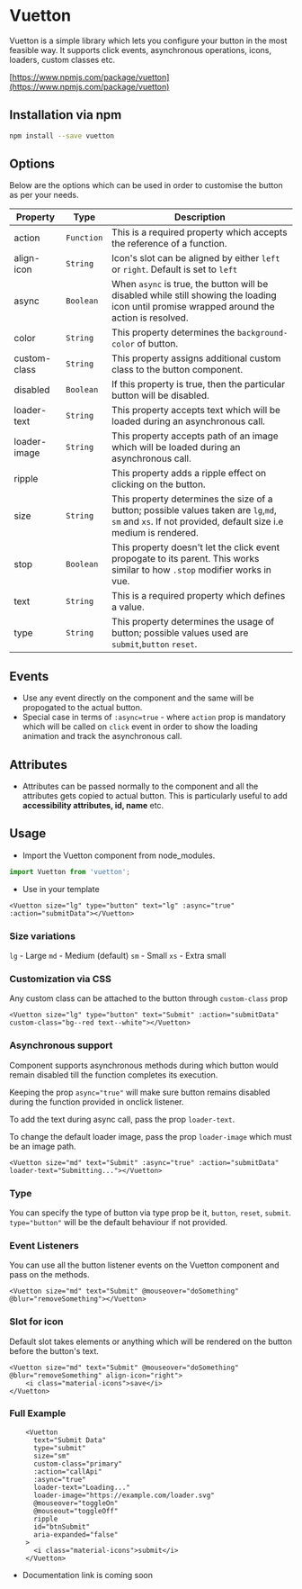 # Vuetton

Vuetton is a simple library which lets you configure your button in the most feasible way. It supports click events, asynchronous operations, icons, loaders, custom classes etc.

[https://www.npmjs.com/package/vuetton](https://www.npmjs.com/package/vuetton)

## Installation via npm

```bash
npm install --save vuetton
```

## Options
Below are the options which can be used in order to customise the button as per your needs.

| Property | Type | Description |
|---------|--------|-------------|
|action | `Function` | This is a required property which accepts the reference of a function.|
|align-icon | `String` | Icon's slot can be aligned by either `left` or `right`. Default is set to `left`|
|async | `Boolean` | When ```async``` is true, the button will be disabled while still showing the loading icon until promise wrapped around the action is resolved. 
|color | `String` | This property determines the ```background-color``` of button.|
|custom-class | `String` | This property assigns additional custom class to the button component.|
|disabled | `Boolean` | If this property is true, then the particular button will be disabled.| 
|loader-text|`String`| This property accepts text which will be loaded during an asynchronous call.|
|loader-image|`String`| This property accepts path of an image which will be loaded during an asynchronous call.|
|ripple | | This property adds a ripple effect on clicking on the button.|
|size|`String`| This property determines the size of a button; possible values taken are ```lg```,```md```, ```sm``` and ```xs```. If not provided, default size i.e medium is rendered.|
|stop|`Boolean`| This property doesn't let the click event propogate to its parent. This works similar to how `.stop` modifier works in vue.|
|text|`String`| This is a required property which defines a value.|  
|type|`String`| This property determines the usage of button; possible values used are ```submit```,```button``` ```reset```.|

## Events
- Use any event directly on the component and the same will be propogated to the actual button.
- Special case in terms of `:async=true` - where `action` prop is mandatory which will be called on `click` event in order to show the loading animation and track the asynchronous call. 

## Attributes
- Attributes can be passed normally to the component and all the attributes gets copied to actual button. This is particularly useful to add **accessibility attributes, id, name** etc.

## Usage

* Import the Vuetton component from node_modules.

```js
import Vuetton from 'vuetton';
```
* Use in your template
```vue
<Vuetton size="lg" type="button" text="lg" :async="true" :action="submitData"></Vuetton>
```

### Size variations

`lg` - Large
`md` - Medium (default)
`sm` - Small
`xs` - Extra small

### Customization via CSS

Any custom class can be attached to the button through `custom-class` prop

```vue
<Vuetton size="lg" type="button" text="Submit" :action="submitData" custom-class="bg--red text--white"></Vuetton>
```

### Asynchronous support

Component supports asynchronous methods during which button would remain disabled till the function completes its execution.

Keeping the prop `async="true"` will make sure button remains disabled during the function provided in onclick listener.

To add the text during async call, pass the prop `loader-text`.

To change the default loader image, pass the prop `loader-image` which must be an image path.

```vue
<Vuetton size="md" text="Submit" :async="true" :action="submitData" loader-text="Submitting..."></Vuetton>
```

### Type

You can specify the type of button via type prop be it, `button`, `reset`, `submit`. `type="button"` will be the default behaviour if not provided.

### Event Listeners

You can use all the button listener events on the Vuetton component and pass on the methods.
```vue
<Vuetton size="md" text="Submit" @mouseover="doSomething" @blur="removeSomething"></Vuetton>
```

### Slot for icon

Default slot takes elements or anything which will be rendered on the button before the button's text.

```vue
<Vuetton size="md" text="Submit" @mouseover="doSomething" @blur="removeSomething" align-icon="right">
    <i class="material-icons">save</i>
</Vuetton>
```

### Full Example
```vue
    <Vuetton 
      text="Submit Data" 
      type="submit"
      size="sm"
      custom-class="primary" 
      :action="callApi"
      :async="true"
      loader-text="Loading..."
      loader-image="https://example.com/loader.svg"
      @mouseover="toggleOn"
      @mouseout="toggleOff"
      ripple
      id="btnSubmit"
      aria-expanded="false"
    >
      <i class="material-icons">submit</i>
    </Vuetton>
```

* Documentation link is coming soon 
